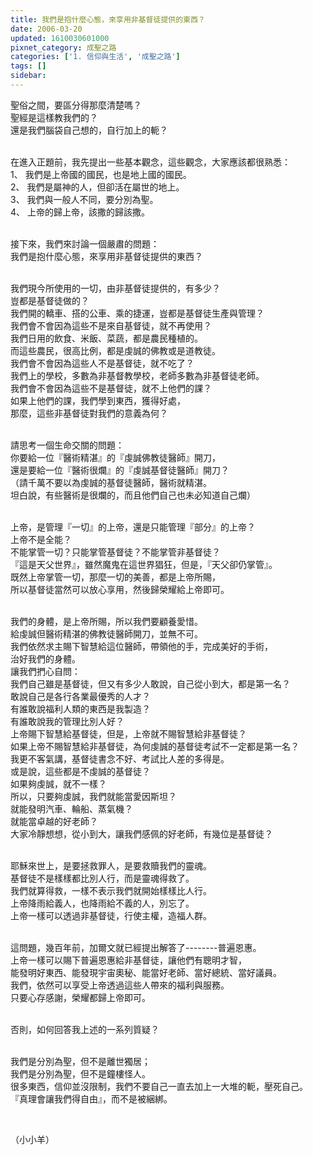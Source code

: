 ```yaml
---
title: 我們是抱什麼心態，來享用非基督徒提供的東西？
date: 2006-03-20
updated: 1610030601000
pixnet_category: 成聖之路
categories: ['1. 信仰與生活', '成聖之路']
tags: []
sidebar: 
---
```


<p>聖俗之間，要區分得那麼清楚嗎？<br/>
聖經是這樣教我們的？<br/>
還是我們腦袋自己想的，自行加上的軛？</p>
<p><br/>
在進入正題前，我先提出一些基本觀念，這些觀念，大家應該都很熟悉：<br/>
1、 我們是上帝國的國民，也是地上國的國民。<br/>
2、 我們是屬神的人，但卻活在屬世的地上。<br/>
3、 我們與一般人不同，要分別為聖。<br/>
4、 上帝的歸上帝，該撒的歸該撒。</p>
<p><br/>
接下來，我們來討論一個嚴肅的問題：<br/>
我們是抱什麼心態，來享用非基督徒提供的東西？</p>
<p><br/>
我們現今所使用的一切，由非基督徒提供的，有多少？<br/>
豈都是基督徒做的？<br/>
我們開的轎車、搭的公車、乘的捷運，豈都是基督徒生產與管理？<br/>
我們會不會因為這些不是來自基督徒，就不再使用？<br/>
我們日用的飲食、米飯、菜蔬，都是農民種植的。<br/>
而這些農民，很高比例，都是虔誠的佛教或是道教徒。<br/>
我們會不會因為這些人不是基督徒，就不吃了？<br/>
我們上的學校，多數為非基督教學校，老師多數為非基督徒老師。<br/>
我們會不會因為這些不是基督徒，就不上他們的課？<br/>
如果上他們的課，我們學到東西，獲得好處，<br/>
那麼，這些非基督徒對我們的意義為何？</p>
<p><br/>
請思考一個生命交關的問題：<br/>
你要給一位『醫術精湛』的『虔誠佛教徒醫師』開刀，<br/>
還是要給一位『醫術很爛』的『虔誠基督徒醫師』開刀？<br/>
（請千萬不要以為虔誠的基督徒醫師，醫術就精湛。<br/>
坦白說，有些醫術是很爛的，而且他們自己也未必知道自己爛）</p>
<p><br/>
上帝，是管理『一切』的上帝，還是只能管理『部分』的上帝？<br/>
上帝不是全能？<br/>
不能掌管一切？只能掌管基督徒？不能掌管非基督徒？<br/>
『這是天父世界』，雖然魔鬼在這世界猖狂，但是，『天父卻仍掌管』。<br/>
既然上帝掌管一切，那麼一切的美善，都是上帝所賜，<br/>
所以基督徒當然可以放心享用，然後歸榮耀給上帝即可。</p>
<p><br/>
我們的身體，是上帝所賜，所以我們要顧養愛惜。<br/>
給虔誠但醫術精湛的佛教徒醫師開刀，並無不可。<br/>
我們依然求主賜下智慧給這位醫師，帶領他的手，完成美好的手術，<br/>
治好我們的身體。<br/>
讓我們捫心自問：<br/>
我們自己雖是基督徒，但又有多少人敢說，自己從小到大，都是第一名？<br/>
敢說自己是各行各業最優秀的人才？<br/>
有誰敢說福利人類的東西是我製造？<br/>
有誰敢說我的管理比別人好？<br/>
上帝賜下智慧給基督徒，但是，上帝就不賜智慧給非基督徒？<br/>
如果上帝不賜智慧給非基督徒，為何虔誠的基督徒考試不一定都是第一名？<br/>
我更不客氣講，基督徒書念不好、考試比人差的多得是。<br/>
或是說，這些都是不虔誠的基督徒？<br/>
如果夠虔誠，就不一樣？<br/>
所以，只要夠虔誠，我們就能當愛因斯坦？<br/>
就能發明汽車、輪船、蒸氣機？<br/>
就能當卓越的好老師？<br/>
大家冷靜想想，從小到大，讓我們感佩的好老師，有幾位是基督徒？</p>
<p><br/>
耶穌來世上，是要拯救罪人，是要救贖我們的靈魂。<br/>
基督徒不是樣樣都比別人行，而是靈魂得救了。<br/>
我們就算得救，一樣不表示我們就開始樣樣比人行。<br/>
上帝降雨給義人，也降雨給不義的人，別忘了。<br/>
上帝一樣可以透過非基督徒，行使主權，造福人群。</p>
<p><br/>
這問題，幾百年前，加爾文就已經提出解答了--------普遍恩惠。<br/>
上帝一樣可以賜下普遍恩惠給非基督徒，讓他們有聰明才智，<br/>
能發明好東西、能發現宇宙奧秘、能當好老師、當好總統、當好議員。<br/>
我們，依然可以享受上帝透過這些人帶來的福利與服務。<br/>
只要心存感謝，榮耀都歸上帝即可。</p>
<p><br/>
否則，如何回答我上述的一系列質疑？</p>
<p><br/>
我們是分別為聖，但不是離世獨居；<br/>
我們是分別為聖，但不是鐘樓怪人。<br/>
很多東西，信仰並沒限制，我們不要自己一直去加上一大堆的軛，壓死自己。<br/>
『真理會讓我們得自由』，而不是被綑綁。</p>
<p> </p>
<p>（小小羊）</p>
